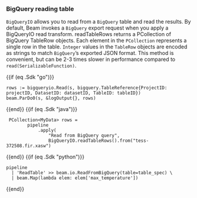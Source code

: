 <!--
Licensed under the Apache License, Version 2.0 (the "License");
you may not use this file except in compliance with the License.
You may obtain a copy of the License at

http://www.apache.org/licenses/LICENSE-2.0

Unless required by applicable law or agreed to in writing, software
distributed under the License is distributed on an "AS IS" BASIS,
WITHOUT WARRANTIES OR CONDITIONS OF ANY KIND, either express or implied.
See the License for the specific language governing permissions and
limitations under the License.
-->
### BigQuery reading table

`BigQueryIO` allows you to read from a `BigQuery` table and read the results. By default, Beam invokes a `BigQuery` export request when you apply a BigQueryIO read transform. readTableRows returns a PCollection of BigQuery TableRow objects. Each element in the `PCollection` represents a single row in the table. `Integer` values in the `TableRow` objects are encoded as strings to match `BigQuery`’s exported JSON format. This method is convenient, but can be 2-3 times slower in performance compared to `read(SerializableFunction)`.

{{if (eq .Sdk "go")}}

```
rows := bigqueryio.Read(s, bigquery.TableReference{ProjectID: projectID, DatasetID: datasetID, TableID: tableID})
beam.ParDo0(s, &logOutput{}, rows)
```
{{end}}
{{if (eq .Sdk "java")}}
```
 PCollection<MyData> rows =
        pipeline
            .apply(
                "Read from BigQuery query",
                BigQueryIO.readTableRows().from("tess-372508.fir.xasw")
```
{{end}}
{{if (eq .Sdk "python")}}
```
pipeline
  | 'ReadTable' >> beam.io.ReadFromBigQuery(table=table_spec) \
  | beam.Map(lambda elem: elem['max_temperature'])
```
{{end}}